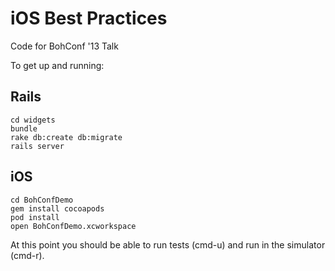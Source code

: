 iOS Best Practices
==================

Code for BohConf '13 Talk

To get up and running:

Rails
-----

    cd widgets
    bundle
    rake db:create db:migrate
    rails server
    
iOS
---

    cd BohConfDemo
    gem install cocoapods
    pod install
    open BohConfDemo.xcworkspace
    
At this point you should be able to run tests (cmd-u) and run in the simulator (cmd-r).

